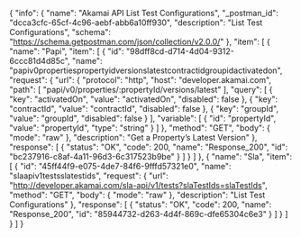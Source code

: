 {
  "info": {
    "name": "Akamai API List Test Configurations",
    "_postman_id": "dcca3cfc-65cf-4c96-aebf-abb6a10ff930",
    "description": "List Test Configurations",
    "schema": "https://schema.getpostman.com/json/collection/v2.0.0/"
  },
  "item": [
    {
      "name": "Papi",
      "item": [
        {
          "id": "98dff8cd-d714-4d04-9312-6ccc81d4d85c",
          "name": "papiv0propertiespropertyidversionslatestcontractidgroupidactivatedon",
          "request": {
            "url": {
              "protocol": "http",
              "host": "developer.akamai.com",
              "path": [
                "papi/v0/properties/:propertyId/versions/latest"
              ],
              "query": [
                {
                  "key": "activatedOn",
                  "value": "activatedOn",
                  "disabled": false
                },
                {
                  "key": "contractId",
                  "value": "contractId",
                  "disabled": false
                },
                {
                  "key": "groupId",
                  "value": "groupId",
                  "disabled": false
                }
              ],
              "variable": [
                {
                  "id": "propertyId",
                  "value": "propertyId",
                  "type": "string"
                }
              ]
            },
            "method": "GET",
            "body": {
              "mode": "raw"
            },
            "description": "Get a Property&#8217;s Latest Version"
          },
          "response": [
            {
              "status": "OK",
              "code": 200,
              "name": "Response_200",
              "id": "bc237916-c8af-4a11-96d3-6c317523b9be"
            }
          ]
        }
      ]
    },
    {
      "name": "Sla",
      "item": [
        {
          "id": "45ff44f9-e075-4de7-84f6-9fffd57321e0",
          "name": "slaapiv1testsslatestids",
          "request": {
            "url": "http://developer.akamai.com/sla-api/v1/tests?slaTestIds=slaTestIds",
            "method": "GET",
            "body": {
              "mode": "raw"
            },
            "description": "List Test Configurations"
          },
          "response": [
            {
              "status": "OK",
              "code": 200,
              "name": "Response_200",
              "id": "85944732-d263-4d4f-869c-dfe65304c6e3"
            }
          ]
        }
      ]
    }
  ]
}